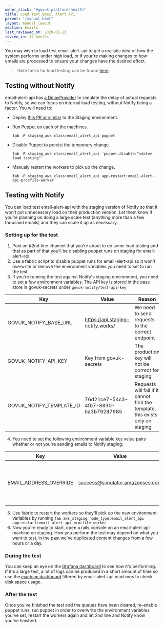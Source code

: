 ```yaml
---
owner_slack: "#govuk-platform-health"
title: Load Test Email Alert API
parent: "/manual.html"
layout: manual_layout
section: Emails
last_reviewed_on: 2020-01-13
review_in: 12 months
---
```


You may wish to load test email-alert-api to get a realistic idea of how the system performs under high load, or if your're making changes to how emails are processed to ensure your changes have the desired effect.

> Rake tasks for load testing can be found [here](https://github.com/alphagov/email-alert-api/blob/master/lib/tasks/load_testing.rake).

## Testing without Notify

email-alert-api has [a DelayProvider](https://github.com/alphagov/email-alert-api/blob/master/app/providers/delay_provider.rb) to simulate the delay of actual requests to Notify, so we can focus on internal load testing, without Notify being a factor. You will need to:

- Deploy [this PR or similar](https://github.com/alphagov/govuk-puppet/pull/10412) to the Staging environment.

- Run Puppet on each of the machines.
  ```
  fab -P staging_aws class:email_alert_api puppet
  ```

- Disable Puppet to persist the temporary change.
  ```
  fab -P staging_aws class:email_alert_api 'puppet.disable:"<date> load testing"'
  ```

- Manualy restart the workers to pick up the change.
  ```
  fab -P staging_aws class:email_alert_api app.restart:email-alert-api-procfile-worker
  ```

## Testing with Notify

You can load test email-alert-api with the staging version of Notify so that it won’t put unnecessary load on their production version. Let them know if you’re planning on doing a large scale test (anything more than a few thousand emails) and they can scale it up as necessary.

### Setting up for the test

1. Post on #2nd-line channel that you’re about to do some load testing and that as part of that you’ll be disabling puppet runs on staging for email-alert-api.
2. Use a fabric script to disable puppet runs for email-alert-api so it won't overwrite or remove the environment variables you need to set to run the test.
3. If you're running the test against Notify's staging environment, you need to set a few environment variables. The API key is stored in the pass store in govuk-secrets under `govuk-notify/test-api-key`

| Key                      | Value                                | Reason                                                                         |
|--------------------------|--------------------------------------|--------------------------------------------------------------------------------|
| GOVUK_NOTIFY_BASE_URL    | https://api.staging-notify.works/    | We need to send requests to the correct endpoint                               |
| GOVUK_NOTIFY_API_KEY     | Key from govuk-secrets               | The production key will not be correct for staging                             |
| GOVUK_NOTIFY_TEMPLATE_ID | 76d21ce7-54c3-4fb7-8830-ba3b79287985 | Requests will fail if it cannot find the template, this exists only on staging |

4. You need to set the following environment variable key value pairs whether or not you're sending emails to Notify staging:

| Key                    | Value                           | Reason                                                            |
|------------------------|---------------------------------|-------------------------------------------------------------------|
| EMAIL_ADDRESS_OVERRIDE | success@simulator.amazonses.com | Sends all emails to Amazon SES, preventing it going to real users |


5. Use fabric to restart the workers so they'll pick up the new environment variables by running `fab aws_staging node_type:email_alert_api app.restart:email-alert-api-procfile-worker`
6. Now you're ready to start, open a rails console on an email-alert-api machine on staging. How you perform the test may depend on what you want to test, in the past we've duplicated content changes from a few hours or a day.


### During the test
You can keep an eye on the [Grafana dashboard](https://grafana.staging.govuk.digital/dashboard/file/email_alert_api.json?refresh=10s&orgId=1&from=now-1h&to=now) to see how it's performing. If it's a large test, a lot of logs can be produced in a short amount of time so use the [machine dashboard](https://grafana.blue.staging.govuk.digital/dashboard/file/machine.json) filtered by email-alert-api machines to check disk space usage.


### After the test
Once you've finished the test and the queues have been cleared, re-enable puppet runs, run puppet in order to overwrite the environment variables you've set, restart the workers again and let 2nd line and Notify know you've finished.
